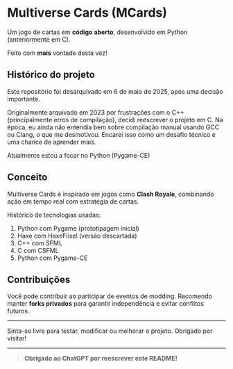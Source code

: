 # Multiverse Cards (MCards)
Um jogo de cartas em **código aberto**, desenvolvido em Python (anteriormente em C).

Feito com **mais** vontade desta vez!

## Histórico do projeto
Este repositório foi desarquivado em 6 de maio de 2025, após uma decisão importante.

Originalmente arquivado em 2023 por frustrações com o C++ (principalmente erros de compilação), decidi reescrever o projeto em C. Na época, eu ainda não entendia bem sobre compilação manual usando GCC ou Clang, o que me desmotivou. Encarei isso como um desafio técnico e uma chance de aprender mais.

Atualmente estou a focar no Python (Pygame-CE)

## Conceito
Multiverse Cards é inspirado em jogos como **Clash Royale**, combinando ação em tempo real com estratégia de cartas.

Histórico de tecnologias usadas:
1. Python com Pygame (prototipagem inicial)
2. Haxe com HaxeFlixel (versão descartada)
3. C++ com SFML
4. C com CSFML
5. Python com Pygame-CE

## Contribuições
Você pode contribuir ao participar de eventos de modding. Recomendo manter **forks privados** para garantir independência e evitar conflitos futuros.

---

Sinta-se livre para testar, modificar ou melhorar o projeto. Obrigado por visitar!

---

> **Obrigado ao ChatGPT por reescrever este README!**
